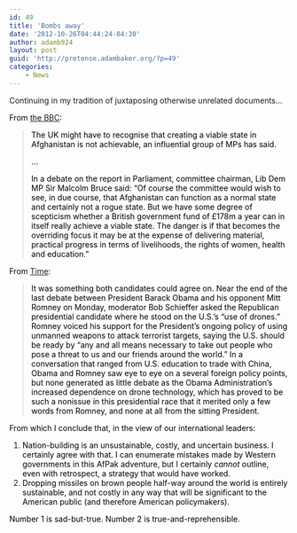 ```yaml
---
id: 49
title: 'Bombs away'
date: '2012-10-26T04:44:24-04:30'
author: adamb924
layout: post
guid: 'http://pretense.adambaker.org/?p=49'
categories:
    - News
---
```


Continuing in my tradition of juxtaposing otherwise unrelated documents…

<span style="color: #000000;">From [the BBC](http://www.bbc.co.uk/news/uk-politics-20074051):</span>

> <span style="color: #000000;">The UK might have to recognise that creating a viable state in Afghanistan is not achievable, an influential group of MPs has said.</span>
> 
> <span style="color: #000000;">…</span>
> 
> <span style="color: #000000;">In a debate on the report in Parliament, committee chairman, Lib Dem MP Sir Malcolm Bruce said: “Of course the committee would wish to see, in due course, that Afghanistan can function as a normal state and certainly not a rogue state. But we have some degree of scepticism whether a British government fund of £178m a year can in itself really achieve a viable state. The danger is if that becomes the overriding focus it may be at the expense of delivering material, practical progress in terms of livelihoods, the rights of women, health and education.”</span>

<span style="color: #000000;">From [Time](http://world.time.com/2012/10/23/drones-a-non-issue-in-u-s-presidential-debate-riles-pakistan/?xid=gonewsedit):</span>

> <span style="color: #000000;">It was something both candidates could agree on. Near the end of the last debate between President Barack Obama and his opponent Mitt Romney on Monday, moderator Bob Schieffer asked the Republican presidential candidate where he stood on the U.S.’s “use of drones.” Romney voiced his support for the President’s ongoing policy of using unmanned weapons to attack terrorist targets, saying the U.S. should be ready by “any and all means necessary to take out people who pose a threat to us and our friends around the world.” In a conversation that ranged from U.S. education to trade with China, Obama and Romney saw eye to eye on a several foreign policy points, but none generated as little debate as the Obama Administration’s increased dependence on drone technology, which has proved to be such a nonissue in this presidential race that it merited only a few words from Romney, and none at all from the sitting President.</span>

<span style="color: #000000;">From which I conclude that, in the view of our international leaders:</span>

1. <span style="color: #000000;">Nation-building is an unsustainable, costly, and uncertain business. I certainly agree with that. I can enumerate mistakes made by Western governments in this AfPak adventure, but I certainly </span><span style="color: #000000;">*cannot*</span><span style="color: #000000;"> outline, even with retrospect, a strategy that would have worked.</span>
2. <span style="color: #000000;">Dropping missiles on brown people half-way around the world is entirely sustainable, and not costly in any way that will be significant to the American public (and therefore American policymakers).</span>

<span style="color: #000000;">Number 1 is sad-but-true. Number 2 is true-and-reprehensible.</span>